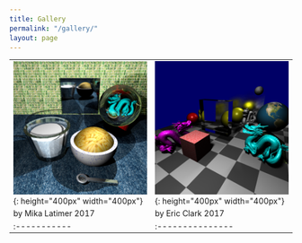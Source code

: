 ```yaml
---
title: Gallery
permalink: "/gallery/"
layout: page
---
```


|      |          |
|:-----------|:-----------------|
| ![by Mika Latimer 2017](/assets/img/2017-mh.png 'by Mika Latimer 2017') {: height="400px" width="400px"} | ![by Eric Clark 2017](/assets/img/2017-ec.png) {: height="400px" width="400px"}    |
| by Mika Latimer 2017 | by Eric Clark 2017|
|:-----------|:---------------|


